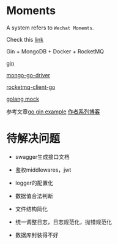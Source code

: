 # Moments

A system refers to `Wechat Momemts`.

Check this [link](https://github.com/golang-standards/project-layout) 


Gin + MongoDB + Docker + RocketMQ

[gin](https://github.com/gin-gonic/gin)

[mongo-go-driver](https://github.com/mongodb/mongo-go-driver)

[rocketmq-client-go](https://github.com/apache/rocketmq-client-go/blob/master/docs/Introduction.md)

[golang mock](https://github.com/golang/mock)



参考文章[go gin example](https://github.com/EDDYCJY/go-gin-example/blob/master/README_ZH.md)
[作者系列博客](https://eddycjy.com/posts/go/gin/2018-02-14-jwt/)


# 待解决问题

- swagger生成接口文档
- 鉴权middlewares，jwt
- logger的配置化
- 数据值合法判断
- 文件结构简化
- 统一调整日志，日志规范化，抛错规范化

- 数据库封装得不好